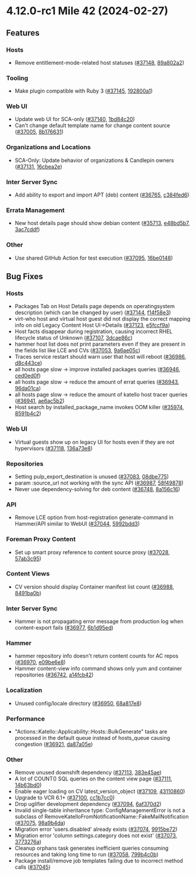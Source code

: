 # 4.12.0-rc1 Mile 42 (2024-02-27)

## Features

### Hosts
 * Remove entitlement-mode-related host statuses ([#37148](https://projects.theforeman.org/issues/37148), [89a802a2](https://github.com/Katello/katello.git/commit/89a802a2ebeb2c9278ff0115c057cbb2735b3779))

### Tooling
 * Make plugin compatible with Ruby 3 ([#37145](https://projects.theforeman.org/issues/37145), [192800a1](https://github.com/Katello/katello.git/commit/192800a11feb1b1d255c94da84a4af1b05850ded))

### Web UI
 * Update web UI for SCA-only ([#37140](https://projects.theforeman.org/issues/37140), [1bd84c20](https://github.com/Katello/katello.git/commit/1bd84c2006f10f3ac9d9ec7813320dbc70bd8629))
 * Can't change default template name for change content source ([#37005](https://projects.theforeman.org/issues/37005), [8b176631](https://github.com/Katello/katello.git/commit/8b176631c6cab4d86e822cdff2874fc7061d2595))

### Organizations and Locations
 * SCA-Only: Update behavior of organizations & Candlepin owners ([#37131](https://projects.theforeman.org/issues/37131), [16cbea2e](https://github.com/Katello/katello.git/commit/16cbea2ed64109baed9227dd47588ccc314c766e))

### Inter Server Sync
 * Add ability to export and import APT (deb) content ([#36765](https://projects.theforeman.org/issues/36765), [c384fed6](https://github.com/Katello/katello.git/commit/c384fed698c0595ecadc8566612f44d1d4475364))

### Errata Management
 * New host details page should show debian content ([#35713](https://projects.theforeman.org/issues/35713), [e48bd5b7](https://github.com/Katello/katello.git/commit/e48bd5b749022b38874d169b1e53313896f79f6a), [3ac7cddf](https://github.com/Katello/katello.git/commit/3ac7cddf0f452afac1514f1c37b660930833bf4b))

### Other
 * Use shared GitHub Action for test execution ([#37095](https://projects.theforeman.org/issues/37095), [16be0148](https://github.com/Katello/katello.git/commit/16be014837f818a31d45c977325815b48148da33))

## Bug Fixes

### Hosts
 * Packages Tab on Host Details page depends on operatingsystem description (which can be changed by user) ([#37144](https://projects.theforeman.org/issues/37144), [f14f58e3](https://github.com/Katello/katello.git/commit/f14f58e3d7dc2a3c5a14b7b64592d5c9a9900868))
 * virt-who host and virtual host guest did not display the correct mapping info on old Legacy Content Host UI->Details ([#37123](https://projects.theforeman.org/issues/37123), [e5fccf9a](https://github.com/Katello/katello.git/commit/e5fccf9afddcece4205fc9069c24f609c0e5c686))
 * Host facts disappear during registration, causing incorrect RHEL lifecycle status of Unknown ([#37107](https://projects.theforeman.org/issues/37107), [3dcae86c](https://github.com/Katello/katello.git/commit/3dcae86ca41974534ec67771364ed6b312351e92))
 * hammer host list does not print parameters even if they are present in the fields list like LCE and CVs ([#37053](https://projects.theforeman.org/issues/37053), [9a6ae05c](https://github.com/Katello/hammer-cli-katello.git/commit/9a6ae05cd72e8dd09004204c00571d449abe4c63))
 * Traces service restart should warn user that host will reboot ([#36986](https://projects.theforeman.org/issues/36986), [d8c443ce](https://github.com/Katello/katello.git/commit/d8c443cede87b4c4222464acd8f75116958b79a0))
 * all hosts page slow -> improve installed packages queries ([#36946](https://projects.theforeman.org/issues/36946), [ced0ed0f](https://github.com/Katello/katello.git/commit/ced0ed0f87dfd5da1e8e6ca2fa4b3bfe8391b060))
 * all hosts page slow -> reduce the amount of errat queries ([#36943](https://projects.theforeman.org/issues/36943), [96da01ca](https://github.com/Katello/katello.git/commit/96da01ca7042955d5b534d72b329bfc4c223f676))
 * all hosts page slow -> reduce the amount of katello host tracer queries ([#36941](https://projects.theforeman.org/issues/36941), [ae6ac5b2](https://github.com/Katello/katello.git/commit/ae6ac5b2fa296f9c27ce452dc36401482b49d7ea))
 * Host search by installed_package_name invokes OOM killer ([#35974](https://projects.theforeman.org/issues/35974), [8591b4c2](https://github.com/Katello/katello.git/commit/8591b4c250da8c27fc81b47af8aa2443fff51e3d))

### Web UI
 * Virtual guests show up on legacy UI for hosts even if they are not hypervisors ([#37118](https://projects.theforeman.org/issues/37118), [136a73e8](https://github.com/Katello/katello.git/commit/136a73e8c007d4ed5969adfb6411dc2c68e9880d))

### Repositories
 * Setting pulp_export_destination is unused ([#37083](https://projects.theforeman.org/issues/37083), [08dbe775](https://github.com/Katello/katello.git/commit/08dbe7751a3dd8b17a0ae4b164a7ae549ee7c1dd))
 * param :source_url not working with the sync API ([#36987](https://projects.theforeman.org/issues/36987), [58f49878](https://github.com/Katello/katello.git/commit/58f498787ffef5db04920462591bf6f7f6117e36))
 * Never use dependency-solving for deb content ([#36748](https://projects.theforeman.org/issues/36748), [8a156c16](https://github.com/Katello/katello.git/commit/8a156c1639832c37b7812304cbf4bae1674e6380))

### API
 * Remove LCE option from host-registration generate-command in Hammer/API similar to WebUI ([#37044](https://projects.theforeman.org/issues/37044), [5992bdd3](https://github.com/Katello/katello.git/commit/5992bdd393f8fdd51f863030ce8a395447b2031c))

### Foreman Proxy Content
 * Set up smart proxy reference to content source proxy ([#37028](https://projects.theforeman.org/issues/37028), [57ab3c95](https://github.com/Katello/katello.git/commit/57ab3c95b713dd51115399d2fb33a4b4f4a0e3ff))

### Content Views
 * CV version should display Container manifest list count ([#36988](https://projects.theforeman.org/issues/36988), [8491ba0b](https://github.com/Katello/katello.git/commit/8491ba0bcc72ed9ff272e6aacf0e29976e7147db))

### Inter Server Sync
 * Hammer is not propagating error message from production log when content-export fails ([#36977](https://projects.theforeman.org/issues/36977), [6b1d95ed](https://github.com/Katello/katello.git/commit/6b1d95ed2d4d52255db7f8cd221007b80baa07b4))

### Hammer
 * hammer repository info doesn't return content counts for AC repos ([#36970](https://projects.theforeman.org/issues/36970), [e09be6e8](https://github.com/Katello/hammer-cli-katello.git/commit/e09be6e8e25f36559900f7b081a40983f8f64dbf))
 * Hammer content-view info command shows only yum and container repositories ([#36742](https://projects.theforeman.org/issues/36742), [a14fcb42](https://github.com/Katello/hammer-cli-katello.git/commit/a14fcb42eaada249d10bcb1705bcb83e107ac135))

### Localization
 * Unused config/locale directory ([#36950](https://projects.theforeman.org/issues/36950), [68a817e8](https://github.com/Katello/katello.git/commit/68a817e86e4611298c933f41c4784ab9ee942d79))

### Performance
 * "Actions::Katello::Applicability::Hosts::BulkGenerate" tasks are processed in the default queue instead of hosts_queue causing congestion ([#36921](https://projects.theforeman.org/issues/36921), [da87a05e](https://github.com/Katello/katello.git/commit/da87a05e4d2e2a0ea8c529aefe77ed945550fe96))

### Other
 * Remove unused downshift dependency ([#37113](https://projects.theforeman.org/issues/37113), [383e45ae](https://github.com/Katello/katello.git/commit/383e45ae6ade95dd677c259cf75fc2ba2d101a7a))
 * A lot of COUNT() SQL queries on the content view page ([#37111](https://projects.theforeman.org/issues/37111), [14b63bd0](https://github.com/Katello/katello.git/commit/14b63bd0131c2007c934dabaa4f51cef049cf380))
 * Enable eager loading on CV latest_version_object ([#37109](https://projects.theforeman.org/issues/37109), [43110860](https://github.com/Katello/katello.git/commit/431108603e30857e1dbed826ad22e54c5b1a0caa))
 * Upgrade to VCR 6.1+ ([#37100](https://projects.theforeman.org/issues/37100), [cc1b7cc0](https://github.com/Katello/katello.git/commit/cc1b7cc0a624e00a6b59b5bae2be298a8ba6331e))
 * Drop uglifier development dependency ([#37094](https://projects.theforeman.org/issues/37094), [6af370d2](https://github.com/Katello/katello.git/commit/6af370d2bc979c2188f3a5525bcbb3f9e764af06))
 * Invalid single-table inheritance type: ConfigManagementError is not a subclass of RemoveKatelloFromNotificationName::FakeMailNotification ([#37075](https://projects.theforeman.org/issues/37075), [98a9b4da](https://github.com/Katello/katello.git/commit/98a9b4da64b890c5bf5299a8d36f704d2f2bedc6))
 * Migration error 'users.disabled' already exists ([#37074](https://projects.theforeman.org/issues/37074), [9915be72](https://github.com/Katello/katello.git/commit/9915be7280e4d380fc2a14f8ba052cfb2b707eb5))
 * Migration error 'column settings.category does not exist' ([#37073](https://projects.theforeman.org/issues/37073), [3773276a](https://github.com/Katello/katello.git/commit/3773276af1e5489641132b60f455047b2d7f347f))
 * Cleanup orphans task generates inefficient queries consuming resources and taking long time to run ([#37058](https://projects.theforeman.org/issues/37058), [799b4c0b](https://github.com/Katello/katello.git/commit/799b4c0bc97d6aa02a309a02d923ebf7be14d7ac))
 * Package install/remove job templates failing due to incorrect method calls ([#37045](https://projects.theforeman.org/issues/37045))
